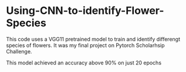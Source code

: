 # Using-CNN-to-identify-Flower-Species
This code uses a VGG11 pretrained model to train and identify differengt species of flowers. It was my final project on Pytorch Scholarhsip Challenge.

This model achieved an accuracy above 90% on just 20 epochs
